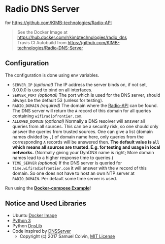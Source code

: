 # Radio DNS Server
for https://github.com/KIMB-technologies/Radio-API

> See the Docker Image at https://hub.docker.com/r/kimbtechnologies/radio_dns  
> Travis CI Autobuild from https://github.com/KIMB-technologies/Radio-DNS-Server

## Configuration

The configuration is done using env variables.

- `SERVER_IP` *(optional)* The IP address the server binds on, if not set, 0.0.0.0 is used to bind on all interfaces.
- `SERVER_PORT` *(optional)* The port which is used for the DNS server, should always be the default 53 (unless for testing).
- `RADIO_DOMAIN` *(required)* The domain where the [Radio-API](https://github.com/KIMB-technologies/Radio-API) can be found. The DNS server will return the `A` record of this domain for all queries containing `wifiradiofrontier.com`. 
- `ALLOWED_DOMAIN` *(optional)* Normally a DNS resolver will answer all queries from all sources. This can be a security risk, so one should only answer the queries from trusted sources. One can give a list (domain names divided by `,`) of domain name here, only queries from the corresponding `A` records will be answered then.  **The default value is `all` which means all sources are trusted. E.g. for testing and usage in local networks.** (Normally giving your DynDNS name is right; More domain names lead to a higher response time to queries.)
- `TIME_SERVER` *(optional)* If the DNS server is queried for `time.wifiradiofrontier.com` it will answer with the `A` record of this domain. So one does not have to host an own NTP server at `RADIO_DOMAIN`. Per default some time server is used.

Run using the [**Docker-compose Example**](./docker-compose.yml)!

## Notice and Used Libraries
- Ubuntu [Docker Image](https://hub.docker.com/_/ubuntu)
- [Python 3](https://www.python.org/)
- Python [DnsLib](https://pypi.org/project/dnslib/)
- Code inspired by [DNSServer](https://github.com/samuelcolvin/dnserver)
  - Copyright (c) 2017 Samuel Colvin, [MIT License](https://github.com/samuelcolvin/dnserver/blob/master/LICENSE)